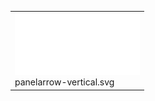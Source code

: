 <table><tr><tr><td valign="bottom"><img src="./panelarrow-vertical.svg" width="200"><br>panelarrow-vertical.svg</td></tr></table>
